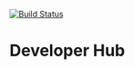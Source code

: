 [![Build Status](https://travis-ci.org/cedwards-reisys/nexus.svg?branch=gh-pages)](https://travis-ci.org/cedwards-reisys/nexus)
# Developer Hub

